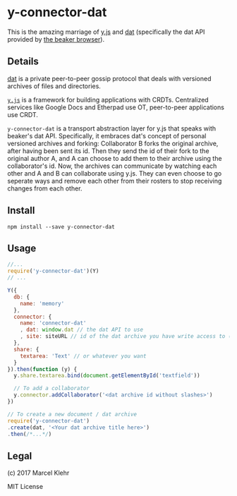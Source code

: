 # y-connector-dat
This is the amazing marriage of [y.js](https://github.com/y-js/yjs) and [dat](https://datproject.org) (specifically the dat API provided by [the beaker browser](https://beakerbrowser.com)).

## Details
[dat](https://datproject.org) is a private peer-to-peer gossip protocol that deals with versioned archives of files and directories.

[`y.js`](https://github.com/y-js/yjs) is a framework for building applications with CRDTs. Centralized services like Google Docs and Etherpad use OT, peer-to-peer applications use CRDT.

`y-connector-dat` is a transport abstraction layer for y.js that speaks with beaker's dat API.
Specifically, it embraces dat's concept of personal versioned archives and forking: Collaborator B forks the original archive, after having been sent its id. Then they send the id of their fork to the original author A, and A can choose to add them to their archive using the collaborator's id. Now, the archives can communicate by watching each other and A and B can collaborate using y.js. They can even choose to go seperate ways and remove each other from their rosters to stop receiving changes from each other.

## Install
`npm install --save y-connector-dat`

## Usage
```js
//...
require('y-connector-dat')(Y)
// ...

Y({
  db: {
    name: 'memory'
  },
  connector: {
    name: 'connector-dat'
    , dat: window.dat // the dat API to use
    , site: siteURL // id of the dat archive you have write access to (the user's own fork)
  },
  share: {
    textarea: 'Text' // or whatever you want
  }
}).then(function (y) {
  y.share.textarea.bind(document.getElementById('textfield'))

  // To add a collaborator
  y.connector.addCollaborator('<dat archive id without slashes>')
})

// To create a new document / dat archive
require('y-connector-dat')
.create(dat, '<Your dat archive title here>')
.then(/*...*/)
```

## Legal
(c) 2017 Marcel Klehr

MIT License
